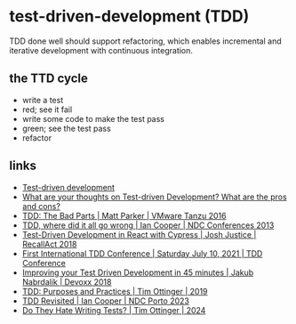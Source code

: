 # test-driven-development (TDD)

TDD done well should support refactoring, which enables incremental and iterative development with continuous integration.

## the TTD cycle

* write a test
* red; see it fail
* write some code to make the test pass
* green; see the test pass
* refactor


## links
* [Test-driven development](https://en.wikipedia.org/wiki/Test-driven_development)
* [What are your thoughts on Test-driven Development? What are the pros and cons?](https://www.quora.com/What-are-your-thoughts-on-Test-driven-Development-What-are-the-pros-and-cons/answer/James-Grenning-1?srid=zUfj)
* [TDD: The Bad Parts | Matt Parker | VMware Tanzu 2016](https://youtu.be/xPL84vvLwXA)
* [TDD, where did it all go wrong | Ian Cooper | NDC Conferences 2013](https://vimeo.com/68375232)
* [Test-Driven Development in React with Cypress | Josh Justice | RecallAct 2018](https://vimeo.com/298277470)
* [First International TDD Conference | Saturday July 10, 2021 | TDD Conference](https://www.youtube.com/watch?v=-_noEVCR__I)
* [Improving your Test Driven Development in 45 minutes | Jakub Nabrdalik | Devoxx 2018](https://www.youtube.com/watch?v=2vEoL3Irgiw)
* [TDD: Purposes and Practices | Tim Ottinger | 2019](https://www.industriallogic.com/blog/tdd-purposes-and-practices/)
* [TDD Revisited | Ian Cooper | NDC Porto 2023](https://www.youtube.com/watch?v=IN9lftH0cJc)
* [Do They Hate Writing Tests? | Tim Ottinger | 2024](https://www.industriallogic.com/blog/do-they-hate-writing-tests/)
